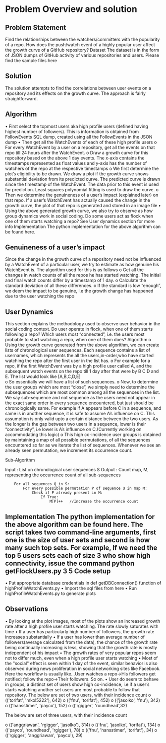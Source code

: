 Problem Overview and solution
===================================

Problem Statement
----------------------
Find the relationships between the watchers/committers with the popularity of a repo. How does the push/watch event of a highly popular user affect the growth curve of a GitHub repository?
Dataset
The dataset is in the form of JSON dumps of GitHub activity of various repositories and users.  Please find the sample files here

Solution
------------
The solution attempts to find the correlations between user events on a repository and its effects on the growth curve. The approach is fairly straightforward.

Algorithm
--------------
•    First select the topmost users aka high profile users (defined having highest number of followers). This is information is obtained from FollowEvents SQL dump, created using all the FollowEvents in the JSON dump 
•	Then get all the WatchEvents of each of these high profile users
o	For every WatchEvent by a user on a repository, get all the events on that repo till 24 hours after the WatchEvent. 
o	Draw a growth curve for this repository based on the above 1 day events. The x-axis contains the timestamps represented as float values and y-axis has the number of watchers of the repo at the respective timestamps
o	We first determine the plot’s eligibility to be drawn. We draw a plot if the growth curve shows substantial deviation from its predicted curve. The predicted curve is drawn since the timestamp of the WatchEvent. The data prior to this event is used for prediction. Least squares polynomial fitting is used to draw the curve. 
o	Then we determine the genuineness of a user’s impact (explained later) on that repo. If a user’s WatchEvent has actually caused the change in the growth curve, the plot of that repo is generated and stored in an image file
•	Using the above generated growth curve, we also try to observe as how group dynamics work in social coding. Do some users act as flock when one of them starts watching a repo? See User dynamics section for more info
Implementation
The python implementation for the above algorithm can be found here. 

Genuineness of a user’s impact
-------------------------------
Since the change in the growth curve of a repository need not be influenced by a WatchEvent of a particular user, we try to estimate as how genuine his WatchEvent is. The algorithm used for this is as follows
o	Get all the changes in watch counts of all the repos he has started watching. The initial and final watch counts differ by a timestamp of 1 day.
o	Calculate the standard deviation of all these differences.
o	If the standard is low “enough”, we deem the impact to be genuine, i.e the growth change has happened due to the user watching the repo

User Dynamics
--------------

This section explains the methodology used to observe user behavior in the social coding context. Do user operate in flock, when one of them starts following a repo? Which users most “connected”, i.e. the users most probable to start watching a repo, when one of them does?
Algorithm
o	Using the growth curve generated from the above algorithm, we can create lists of chronological user sequences. Each sequence contains a list of usernames, which represents the all the users,in-order,who have started watching the repo after the first user in the list has.
o	For example for a repo, if the first WatchEvent was by a high profile user called A, and the subsequent watch events on the repo till 1 day after that were by B C D and E. The list would look like [A,B,C,D,E]  
o	So essentially we will have a list of such sequences.
o	Now, to determine the user groups which are most “close”, we simply need to determine the subsequences which are most common among all the sequences in the list. We say sub-sequence and not sequence as the users need not appear in the exact same order in every sequence encountered, but just should be chronologically same.  For example if A appears before C in a sequence, and same is in another sequence, it is safe to assume A’s influence on C. This assumption is only valid upto a certain distance between the two users. As the longer is the gap between two users in a sequence, lower is their “connectivity”, i.e lower is A’s influence on C.(Currently working on accommodating this logic)
o	This high co-incidence user groups is obtained by maintaining a map of all possible permutations, of all the sequences encountered so far as we iterate the list of sequences. Whenever we see an already seen permutation, we increment its occurrence count.

Sub-Algorithm

Input :  List on chronological user sequences S
		Output : Count map, M, representing the occurrence count of all sub-sequences

		For all sequences Q in S:
			For every possible permutation P of sequence Q in map M:
				Check if P already present in M:
					If True:
						M[P]++   //Increase the occurrence count
Implementation
The python implementation for the above algorithm can be found here.  The script takes two command-line arguments, first one is the size of user sets and second is how many such top sets.
For example,
If we need the top 5 users sets each of size 3 who show high connectivity, issue the command
		python getFlockUsers.py 3 5
Code setup
------------
•	Put appropriate database credentials in def getDBConnection() function of  highProfileWatchEvents.py
•	Import the sql files from here
•	Run highProfileWatchEvents.py  to generate plots


Observations
--------------

•   By looking at the plot images, most of the plots show an increased growth rate after a high profile user starts watching. The rate slowly saturates with time
•	If a user has particularly high number of followers, the growth rate increases substantially
•	If a user has lower than average number of followers(average calculated from the data), the chance of the growth rate being continually increasing is less, showing that the growth rate is mostly independent of his impact
•	The growth rates of very popular repos seem not to differ much, even when a high profile user starts watching
•	Most of the "social" effect is seen within 1 day of the event, similar behavior is also observed during news proliferation in social networking sites like Facebook. Here the workflow is usually like...User watches a repo->His followers get notified; follow the repo->Their followers. So on.
•	User do seem to behave in groups, a distinct set of users show high co-incidence, i.e if a user’s starts watching another set users are most probable to follow that repository. The below are set of two users, with their incidence count
o	(('torifat', 'mkol5222'), 642)
o	(('fnu', 'torifat'), 452)
o	(('jasolko', 'fnu'), 342)
o	(('hansstimer', 'payco'), 152)
o	(('rgigger', 'roundhead',32)

The below are set of three users, with their incidence count

o	(('anggriawan', 'rgigger', 'jasolko'), 314)
o	(('fnu', 'jasolko', 'torifat'), 134)
o	(('payco', 'roundhead', 'rgigger'), 78)
o	(('fnu', 'hansstimer', 'torifat'), 34)
o	(('rgigger', 'anggriawan', 'payco'), 29)

